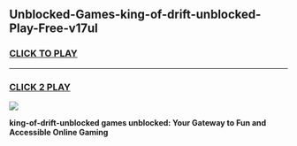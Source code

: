 
## Unblocked-Games-king-of-drift-unblocked-Play-Free-v17ul
<h3>
<a href="https://premium76.site?title=king-of-drift-unblocked&ref=20M">CLICK TO PLAY</a></h3>
<hr>

<h3>
<a href="https://premium76.site?title=king-of-drift-unblocked&ref=20M">CLICK 2 PLAY</a>
  
</h3>

<a href="https://premium76.site?title=king-of-drift-unblocked&ref=19M"><img src="https://clearcache.store/games.png"></a>


**king-of-drift-unblocked games unblocked: Your Gateway to Fun and Accessible Online Gaming**
